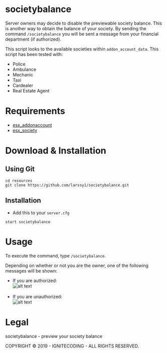 # societybalance
Server owners may decide to disable the previewable society balance. This is another way to obtain the balance of your society.
By sending the command `/societybalance` you will be sent a message from your financial department (if authorized).

This script looks to the available societies within `addon_account_data`. 
This script has been tested with:
- Police
- Ambulance
- Mechanic
- Taxi
- Cardealer
- Real Estate Agent

# Requirements
- [esx_addonaccount](ttps://github.com/ESX-Org/esx_addonaccount)
- [esx_society](ttps://github.com/ESX-Org/esx_society)

# Download & Installation

## Using Git
```
cd resources
git clone https://github.com/larssy1/societybalance.git
```

## Installation

- Add this to your `server.cfg`
```
start societybalance
```

# Usage
To execute the command, type `/societybalance`.

Depending on whether or not you are the owner, one of the following messages will be shown:

- If you are authorized:<br />
![alt text](https://cdn.ignitecoding.com/software/fivem/societybalance/authorized.png "Authorized")
<br /><br />
- If you are unauthorized:<br />
![alt text](https://cdn.ignitecoding.com/software/fivem/societybalance/unauthorized.png "Unauthorized")

# Legal
societybalance - preview your society balance

COPYRIGHT © 2019 - IGNITECODING - ALL RIGHTS RESERVED.
